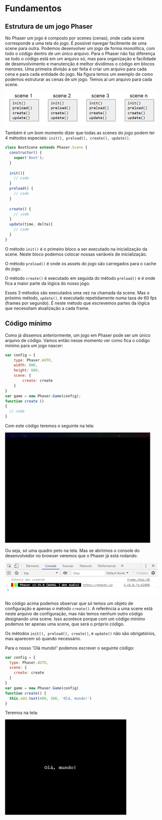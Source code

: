 # Fundamentos

## Estrutura de um jogo Phaser
No Phaser um jogo é composto por scenes (cenas), onde cada scene corresponde a uma tela do jogo. É possível navegar facilmente de uma scene para outra. Podemos desenvolver um jogo de forma monolítica, com todo o código dentro de um único arquivo. Para o Phaser não faz diferença se todo o código está em um arquivo só, mas para organização e facilidade de desenvolvimento e manutenção é melhor dividimos o código em blocos menores. Uma primeira divisão a ser feita é criar um arquivo para cada cena e para cada entidade do jogo.
Na figura temos um exemplo de como podemos estruturar as cenas de um jogo. Temos aí um arquivo para cada scene.

![fig 1](resources/img/fig001.png)

Também é um bom momento dizer que todas as scenes do jogo podem ter 4 métodos especiais: ``init(), preload(), create(), update()``.

````javascript
class BootScene extends Phaser.Scene {
  constructor() {
    super('Boot');
  }

  init(){
    // code
  }
  preload() {
    // code
  }

  create() {
    // code
  }
  update(time, delta){
    // code
  }
}
````


O método ``init()`` é o primeiro bloco a ser executado na inicialização da scene. Neste bloco podemos colocar nossas variáveis de inicialização.

O método ``preload()`` é onde os assets do jogo são carregados para o cache do jogo.

O método ``create()`` é executado em seguida do método ``preload()`` e é onde fica a maior parte da lógica do nosso jogo.

Esses 3 métodos são executados uma vez na chamada da scene. Mas o próximo método, ``update()``, é executado repetidamente numa taxa de 60 fps (frames por segundo). É neste método que escrevemos partes da lógica que necessitam atualização a cada frame.

## Código mínimo
Como já dissemos anteriormente, um jogo em Phaser pode ser um único arquivo de código. Vamos então nesse momento ver como fica o código mínimo para um jogo nascer:

````javascript
var config = {
    type: Phaser.AUTO,
    width: 800,
    height: 600,
    scene: {
        create: create
    }
}
var game = new Phaser.Game(config);
function create ()
{
  // code
}
````

Com este código teremos o seguinte na tela:

![fig 2](resources/img/fig002.png)

Ou seja, só uma quadro peto na tela. Mas se abrirmos o console do desenvolvedor no browser veremos que o Phaser já está rodando:

![fig 3](resources/img/fig003.png)

No código acima podemos observar que só temos um objeto de configuração e apenas o método ``create()``. A referência a uma scene está neste arquivo de configuração, mas não temos nenhum outro código designando uma scene. Isso acontece porque com um código mínimo podemos ter apenas uma scene, que será o próprio código.

Os métodos ``init(), preload(), create()``, e ``update()`` não são obrigatórios, mas aparecem só quando necessário.

Para o nosso 'Olá mundo!' podemos escrever o seguinte código:

````javascript
var config = {
  type: Phaser.AUTO,
  scene: {
    create: create
  }
}
var game = new Phaser.Game(config)
function create() {
  this.add.text(400, 300, 'Olá, mundo!')
}
````
Teremos na tela:

![fig 4](resources/img/fig004.png)
